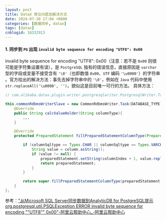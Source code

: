 ```yaml
---
layout: post
title: DataX 常见问题及解决方式
date: 2024-07-30 17:04 +0800
categories: [数据同步, datax]
tags: [datax]
cnblogid: 18332913
---
```

#### 1. 同步到 `PG` 出现 `invalid byte sequence for encoding "UTF8": 0x00`
invalid byte sequence for encoding "UTF8": 0x00（注意：若不是 `0x00` 则很可能是字符集设置有误），是 `PostgreSQL` 独有的错误信息，直接原因是 `varchar` 型的字段或变量不接受含有 `'\0'`（也即数值 `0x00`、`UTF` 编码 `'\u0000'`）的字符串 。官方给出的解决方法：事先去掉字符串中的 `'\0'`，例如在 `Java` 代码中使用 `str.replaceAll('\u0000', '')`，貌似这是目前唯一可行的方法。
具体方法：

```java
// com.alibaba.datax.plugin.writer.postgresqlwriter.PostgresqlWriter.Task#commonRdbmsWriterSlave

this.commonRdbmsWriterSlave = new CommonRdbmsWriter.Task(DATABASE_TYPE){
    @Override
    public String calcValueHolder(String columnType){
        ...
    }

    @Override
    protected PreparedStatement fillPreparedStatementColumnType(PreparedStatement preparedStatement, int columnIndex, int columnSqltype, String typeName, Column column) throws SQLException {

        if (columnSqltype == Types.CHAR || columnSqltype == Types.VARCHAR) {
            String value = column.asString();
            if (value != null) {
                preparedStatement.setString(columnIndex + 1, value.replaceAll("\u0000", ""));
                return preparedStatement;							
            }
        }

        return super.fillPreparedStatementColumnType(preparedStatement, columnIndex, columnSqltype, typeName, column);
    }
};

```
参考：["从Microsoft SQL Server同步数据到AnalyticDB for PostgreSQL提示org.postgresql.util.PSQLException ERROR invalid byte sequence for encoding ""UTF8"" 0x00"-阿里云帮助中心_-阿里云帮助中心](https://help.aliyun.com/document_detail/459084.html)
